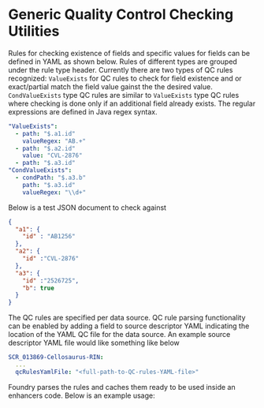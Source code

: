 # Generic Quality Control Checking Utilities

Rules for checking existence of fields and specific values for fields can be defined in YAML as shown below.
Rules of different types are grouped under the rule type header. Currently there are two types of QC rules recognized: 
`ValueExists` for QC rules to check for field existence and or exact/partial match the field value gainst the the desired value. 
`CondValueExists` type QC rules are similar to `ValueExists` type QC rules where checking is done only if an additional field already exists.
The regular expressions are defined in Java regex syntax.

```yaml
"ValueExists":
  - path: "$.a1.id"
    valueRegex: "AB.+"
  - path: "$.a2.id"
    value: "CVL-2876"
  - path: "$.a3.id"
"CondValueExists":
  - condPath: "$.a3.b"
    path: "$.a3.id"
    valueRegex: "\\d+"
```

Below is a test JSON document to check against

```JSON
{
  "a1": {
    "id" : "AB1256"
  },
  "a2": {
    "id" :"CVL-2876"
  },
  "a3": {
    "id" :"2526725",
    "b": true
  }
}
```


The QC rules are specified per data source. QC rule parsing functionality can be enabled by adding a field to source descriptor 
YAML indicating the location of the YAML QC file for the data source.
An example source descriptor YAML file would like something like below
```YAML
SCR_013869-Cellosaurus-RIN:
  ...
  qcRulesYamlFile: "<full-path-to-QC-rules-YAML-file>"

```

Foundry parses the rules and caches them ready to be used inside an enhancers code. Below is an example usage:


